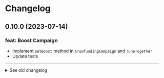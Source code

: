 # Changelog

## 0.10.0 (2023-07-14)

### feat: Boost Campaign

- Implement `setBoost` method in `CrowfundingCampaign` and `TuneTogether`
- Update tests
---

<details>
  <summary>See old changelog</summary>

  ## 0.9.1 (2023-07-14)

  ### fix: Update script to fix issue on mumbai testnet

  - Update `01_genesisProject` script to fix issue on mumbai testnet
  - Update `.gitignore` files
  ---

  ## 0.9.0 (2023-07-14)

  ### feat: Implement mint in USDC

  - Update `mint` method in `CrowfundingCampaign` to accept USDC
  - Add `withdraw` method in `CrowfundingCampaign`
  - Add `getTierPrice` method in `CrowfundingCampaign`
  - Implement `Usdc` contract (only for dev and unit test)
  - Implement new tasks (only for dev)
    - `approveAllowance`
    - `faucet`
  - Update `README` file
  - Update deploy scrpits
  - Update tests
  ---

  ## 0.8.0 (2023-07-12)

  ### feat: Update Requirements for CrowfundingCampaign contract

  - Update requirements to `updateCampaignInfo` method
  - Implement `updateCampaignInfo` in `TuneTogether` contract
  - Update deploy scrpits
  - Update tests
  ---

  ## 0.7.0 (2023-07-12)

  ### feat: Implement Requirements for CampaignFactory contract

  - Implement `setOwnerContractAddr` to update new `_ownerContractAddr` variable
  - New event `OwnerContractUpdated`
  - Implement requirements to `createCrowdfundingCampaign` method
  - Update tests
  ---

  ## 0.6.0 (2023-07-11)

  ### feat: Implement Tier Prices

  - Implement new method `setTierPrice` in `CrowfundingCampaign` contract
  - Update `createNewCampaign` method requirements in `TuneTogether` contract
  - Update `startCampaign` method requirements in `CrowfundingCampaign` contract
  - Update `mint` method requirements in `CrowfundingCampaign` contract
  - Update tests
  ---

  ## 0.5.0 (2023-07-11)

  ### feat: Implement Requirements

  - Implement requirements for `createNewCampaign` method in `TuneTogether` contract
  - Implement requirements for methods in `CrowdfundingCampaign` contract
  - Implement new method in `CrowdfundingCampaign` contract
    - startCampaign
    - closeCampaign
    - updateCampaignInfo
  ---

  ## 0.4.1 (2023-07-11)

  ### feat: Refactoring

  - Create Fixture interfaces for test
  - Update `README.md` with Unit Test section
  - Rename `ArtistProject` to `CrowdfundingCampaign` 
  - Rename `ProjectFactory` to `CampaignFactory` 
  ---

  ## 0.4.0 (2023-07-11)

  ### feat: Implement Test

  - Implement basic tests for all contracts
  - Update `bug_report` issue template
  - Update `ArtistCreated` event
  ---
  
  ## 0.3.0 (2023-07-10)

  ### feat: Implement Mumbai deployement

  - Implement Mumbai deployement
    - Change solidity version beacause an error occured in Mumbai (see [Invalid opcode: opcode 0x5f not defined](https://ethereum.stackexchange.com/questions/150281/invalid-opcode-opcode-0x5f-not-defined))
    - Update/Add deploy scripts
    - Update `hardhat.config`
    - Update `.env` file
  - Add new feature on TuneTogether
    - isArtist
    - getArtist
    - getOneProject
  ---

  ## 0.2.1 (2023-07-10)

  ### feat: Add Github Issue template

  - Add Github Issue template
    - A bug report template: `bug_report.md`
    - A feature request template: `feature_request.md`

  ---

  ## 0.2.0 (2023-07-10)

  ### feat: Basic implementation of smart contracts

  - Basic implementation of smart contracts
    - ProjectFactory: Create an ERC-1155 NFT collection from another contract
    - ArtistProject: The ERC-1155 NFT collection (created by ProjectFactory)
    - TuneTogether: Main contract
  - Update deploy script

  ---

  ## 0.1.0 (2023-07-07)

  ### feat: Init project 

  - Init project with 
    - NEXT.js
    - Hardhat
    - RainbowKit
    - Wagmi
    - ChakraUI
  - Setup RainbowKit with first button
<details>